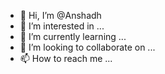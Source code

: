 - 👋 Hi, I’m @Anshadh
- 👀 I’m interested in ...
- 🌱 I’m currently learning ...
- 💞️ I’m looking to collaborate on ...
- 📫 How to reach me ...

<!---
Anshadh/Anshadh is a ✨ special ✨ repository because its `README.md` (this file) appears on your GitHub profile.
You can click the Preview link to take a look at your changes.
--->
